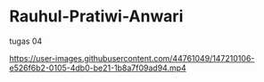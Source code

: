 # Rauhul-Pratiwi-Anwari
tugas 04


https://user-images.githubusercontent.com/44761049/147210106-e526f6b2-0105-4db0-be21-1b8a7f09ad94.mp4

